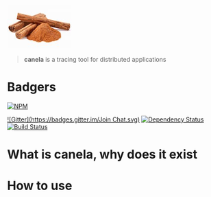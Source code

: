 ![](/img/logo.jpg)

> **canela** is a tracing tool for distributed applications

# Badgers
[![NPM](https://nodei.co/npm/canela.png?downloads=true&stars=true)](https://nodei.co/npm/canela/)

[![Gitter](https://badges.gitter.im/Join Chat.svg)](https://gitter.im/diasdavid/canela?utm_source=badge&utm_medium=badge&utm_campaign=pr-badge) 
[![Dependency Status](https://david-dm.org/diasdavid/canela.svg)](https://david-dm.org/diasdavid/canela)
[![Build Status](https://travis-ci.org/diasdavid/canela.svg)](https://travis-ci.org/diasdavid/canela)

# What is canela, why does it exist


# How to use


